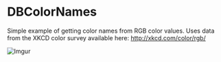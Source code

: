 DBColorNames
============

Simple example of getting color names from RGB color values.
Uses data from the XKCD color survey available here: http://xkcd.com/color/rgb/

![Imgur](http://i.imgur.com/0gf3ViL.gif)

